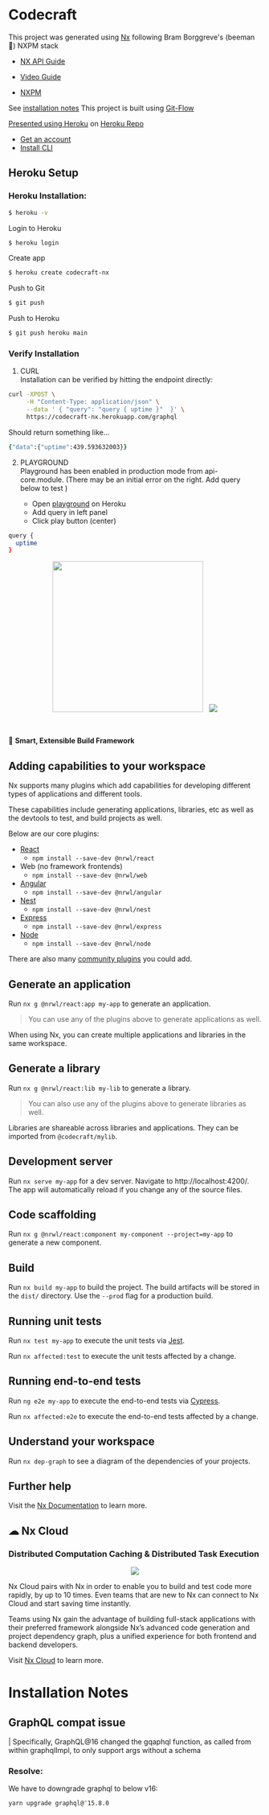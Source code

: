 # Codecraft

This project was generated using [Nx](https://nx.dev) following Bram Borggreve's (beeman 🐝) NXPM stack

- [NX API Guide](https://dev.to/beeman/introduction-to-building-api-s-with-nestjs-and-nrwl-nx-1l2b)
- [Video Guide](https://www.youtube.com/watch?v=J32s6Dm41bE)

- [NXPM](https://nxpm.dev/)

See [installation notes](#installation-notes) This project is built using [Git-Flow](https://github.com/nvie/gitflow)

[Presented using Heroku](https://codecraft-nx.herokuapp.com/) on [Heroku Repo](https://git.heroku.com/codecraft-nx.git)

- [Get an account](https://signup.heroku.com/)
- [Install CLI](https://devcenter.heroku.com/articles/heroku-cli)

## Heroku Setup

### Heroku Installation:

```zsh
$ heroku -v
```

Login to Heroku

```zsh
$ heroku login
```

Create app

```zsh
$ heroku create codecraft-nx
```

Push to Git

```zsh
$ git push
```

Push to Heroku

```zsh
$ git push heroku main
```

### Verify Installation

1. CURL  
   Installation can be verified by hitting the endpoint directly:

```zsh
curl -XPOST \
     -H "Content-Type: application/json" \
     --data ' { "query": "query { uptime }"  }' \
     https://codecraft-nx.herokuapp.com/graphql
```

Should return something like...

```zsh
{"data":{"uptime":439.593632003}}
```

2. PLAYGROUND  
   Playground has been enabled in production mode from api-core.module.
   (There may be an initial error on the right. Add query below to test )

   - Open [playground](https://codecraft-nx.herokuapp.com/graphql) on Heroku
   - Add query in left panel
   - Click play button (center)

```zsh
query {
  uptime
}

```

<p style="text-align: center;">
<img src="https://raw.githubusercontent.com/nrwl/nx/master/images/nx-logo.png" width="300">
&nbsp;
<img src="https://avatars.githubusercontent.com/u/65322676?s=200&v=4">
</p>

<br />

🔎 **Smart, Extensible Build Framework**

## Adding capabilities to your workspace

Nx supports many plugins which add capabilities for developing different types of applications and different tools.

These capabilities include generating applications, libraries, etc as well as the devtools to test, and build projects as well.

Below are our core plugins:

- [React](https://reactjs.org)
  - `npm install --save-dev @nrwl/react`
- Web (no framework frontends)
  - `npm install --save-dev @nrwl/web`
- [Angular](https://angular.io)
  - `npm install --save-dev @nrwl/angular`
- [Nest](https://nestjs.com)
  - `npm install --save-dev @nrwl/nest`
- [Express](https://expressjs.com)
  - `npm install --save-dev @nrwl/express`
- [Node](https://nodejs.org)
  - `npm install --save-dev @nrwl/node`

There are also many [community plugins](https://nx.dev/community) you could add.

## Generate an application

Run `nx g @nrwl/react:app my-app` to generate an application.

> You can use any of the plugins above to generate applications as well.

When using Nx, you can create multiple applications and libraries in the same workspace.

## Generate a library

Run `nx g @nrwl/react:lib my-lib` to generate a library.

> You can also use any of the plugins above to generate libraries as well.

Libraries are shareable across libraries and applications. They can be imported from `@codecraft/mylib`.

## Development server

Run `nx serve my-app` for a dev server. Navigate to http://localhost:4200/. The app will automatically reload if you change any of the source files.

## Code scaffolding

Run `nx g @nrwl/react:component my-component --project=my-app` to generate a new component.

## Build

Run `nx build my-app` to build the project. The build artifacts will be stored in the `dist/` directory. Use the `--prod` flag for a production build.

## Running unit tests

Run `nx test my-app` to execute the unit tests via [Jest](https://jestjs.io).

Run `nx affected:test` to execute the unit tests affected by a change.

## Running end-to-end tests

Run `ng e2e my-app` to execute the end-to-end tests via [Cypress](https://www.cypress.io).

Run `nx affected:e2e` to execute the end-to-end tests affected by a change.

## Understand your workspace

Run `nx dep-graph` to see a diagram of the dependencies of your projects.

## Further help

Visit the [Nx Documentation](https://nx.dev) to learn more.

## ☁ Nx Cloud

### Distributed Computation Caching & Distributed Task Execution

<p style="text-align: center;"><img src="https://raw.githubusercontent.com/nrwl/nx/master/images/nx-cloud-card.png"></p>

Nx Cloud pairs with Nx in order to enable you to build and test code more rapidly, by up to 10 times. Even teams that are new to Nx can connect to Nx Cloud and start saving time instantly.

Teams using Nx gain the advantage of building full-stack applications with their preferred framework alongside Nx’s advanced code generation and project dependency graph, plus a unified experience for both frontend and backend developers.

Visit [Nx Cloud](https://nx.app/) to learn more.

# Installation Notes

## GraphQL compat issue

| Specifically, GraphQL@16 changed the gqaphql function, as called from within graphqlImpl, to only support args without a schema

### Resolve:

We have to downgrade graphql to below v16:

```zsh
yarn upgrade graphql@^15.8.0
```
